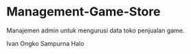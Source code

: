 # Management-Game-Store
Manajemen admin untuk mengurusi data toko penjualan game.

Ivan Ongko Sampurna 
Halo
